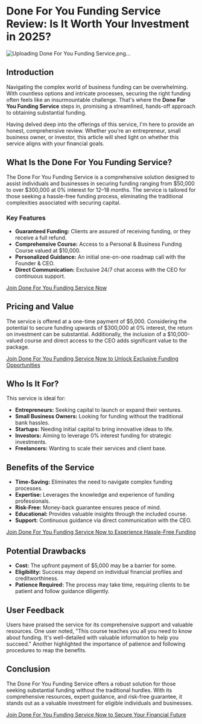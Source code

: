 # Done For You Funding Service Review: Is It Worth Your Investment in 2025?
![Uploading Done For You Funding Service.png…]()

## Introduction

Navigating the complex world of business funding can be overwhelming. With countless options and intricate processes, securing the right funding often feels like an insurmountable challenge. That's where the **Done For You Funding Service** steps in, promising a streamlined, hands-off approach to obtaining substantial funding.

Having delved deep into the offerings of this service, I'm here to provide an honest, comprehensive review. Whether you're an entrepreneur, small business owner, or investor, this article will shed light on whether this service aligns with your financial goals.

## What Is the Done For You Funding Service?

The Done For You Funding Service is a comprehensive solution designed to assist individuals and businesses in securing funding ranging from \$50,000 to over \$300,000 at 0% interest for 12–18 months. The service is tailored for those seeking a hassle-free funding process, eliminating the traditional complexities associated with securing capital.

### Key Features

* **Guaranteed Funding:** Clients are assured of receiving funding, or they receive a full refund.
* **Comprehensive Course:** Access to a Personal & Business Funding Course valued at \$10,000.
* **Personalized Guidance:** An initial one-on-one roadmap call with the Founder & CEO.
* **Direct Communication:** Exclusive 24/7 chat access with the CEO for continuous support.

[Join Done For You Funding Service Now](https://whop.com/1-1-personal-done-for-you-funding-service?a=kelechienwere1234)

## Pricing and Value

The service is offered at a one-time payment of \$5,000. Considering the potential to secure funding upwards of \$300,000 at 0% interest, the return on investment can be substantial. Additionally, the inclusion of a \$10,000-valued course and direct access to the CEO adds significant value to the package.

[Join Done For You Funding Service Now to Unlock Exclusive Funding Opportunities](https://whop.com/1-1-personal-done-for-you-funding-service?a=kelechienwere1234)

## Who Is It For?

This service is ideal for:

* **Entrepreneurs:** Seeking capital to launch or expand their ventures.
* **Small Business Owners:** Looking for funding without the traditional bank hassles.
* **Startups:** Needing initial capital to bring innovative ideas to life.
* **Investors:** Aiming to leverage 0% interest funding for strategic investments.
* **Freelancers:** Wanting to scale their services and client base.

## Benefits of the Service

* **Time-Saving:** Eliminates the need to navigate complex funding processes.
* **Expertise:** Leverages the knowledge and experience of funding professionals.
* **Risk-Free:** Money-back guarantee ensures peace of mind.
* **Educational:** Provides valuable insights through the included course.
* **Support:** Continuous guidance via direct communication with the CEO.

[Join Done For You Funding Service Now to Experience Hassle-Free Funding](https://whop.com/1-1-personal-done-for-you-funding-service?a=kelechienwere1234)

## Potential Drawbacks

* **Cost:** The upfront payment of \$5,000 may be a barrier for some.
* **Eligibility:** Success may depend on individual financial profiles and creditworthiness.
* **Patience Required:** The process may take time, requiring clients to be patient and follow guidance diligently.

## User Feedback

Users have praised the service for its comprehensive support and valuable resources. One user noted, "This course teaches you all you need to know about funding. It's well-detailed with valuable information to help you succeed." Another highlighted the importance of patience and following procedures to reap the benefits.

## Conclusion

The Done For You Funding Service offers a robust solution for those seeking substantial funding without the traditional hurdles. With its comprehensive resources, expert guidance, and risk-free guarantee, it stands out as a valuable investment for eligible individuals and businesses.

[Join Done For You Funding Service Now to Secure Your Financial Future](https://whop.com/1-1-personal-done-for-you-funding-service?a=kelechienwere1234)
